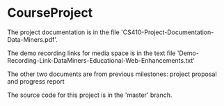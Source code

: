 # CourseProject

The project documentation is in the file 'CS410-Project-Documentation-Data-Miners.pdf'.

The demo recording links for media space is in the text file 'Demo-Recording-Link-DataMiners-Educational-Web-Enhancements.txt'

The other two documents are from previous milestones: project proposal and progress report

The source code for this project is in the 'master' branch.
